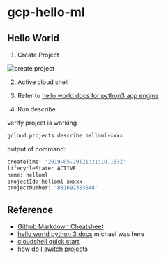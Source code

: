 # gcp-hello-ml

## Hello World

1. Create Project

![create project](https://user-images.githubusercontent.com/58792/58592055-8430da00-821c-11e9-976e-f9c832532a08.png)

2.  Active cloud shell 

3.  Refer to [hello world docs for python3 app engine](https://cloud.google.com/appengine/docs/standard/python3/quickstart)

4.  Run describe

verify project is working
```bash
gcloud projects describe helloml-xxxx
```
output of command:
```bash
createTime: '2019-05-29T21:21:10.187Z'
lifecycleState: ACTIVE
name: helloml
projectId: helloml-xxxxx
projectNumber: '881692383648'
```

## Reference

* [Github Markdown Cheatsheet](https://guides.github.com/features/mastering-markdown/)
* [hello world python 3 docs](https://cloud.google.com/appengine/docs/standard/python3/quickstart)
michael was here
* [cloudshell quick start](https://cloud.google.com/shell/docs/quickstart)
* [how do I switch projects](https://stackoverflow.com/questions/46770900/how-to-change-the-project-in-gcp-using-cli-commands)
